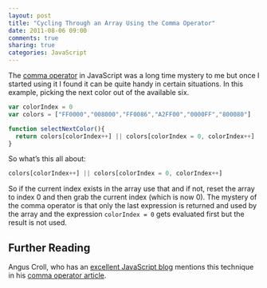 ```yaml
---
layout: post
title: "Cycling Through an Array Using the Comma Operator"
date: 2011-08-06 09:00
comments: true
sharing: true
categories: JavaScript
---
```


The [comma operator](http://en.wikipedia.org/wiki/Comma_operator) in JavaScript was a long time mystery to me but once I started using it I found it can be quite handy in certain situations. In this example, picking the next color out of the available six.

```js
var colorIndex = 0
var colors = ["FF0000","008000","FF0086","A2FF00","0000FF","800080"]

function selectNextColor(){
  return colors[colorIndex++] || colors[colorIndex = 0, colorIndex++]
}
```

So what’s this all about:

```js
colors[colorIndex++] || colors[colorIndex = 0, colorIndex++]
```

So if the current index exists in the array use that and if not, reset the array to index 0 and then grab the current index (which is now 0). The mystery of the comma operator is that only the last expression is returned and used by the array and the expression `colorIndex = 0` gets evaluated first but the result is not used.

## Further Reading

Angus Croll, who has an [excellent JavaScript blog](http://javascriptweblog.wordpress.com/) mentions this technique in his [comma operator article](http://javascriptweblog.wordpress.com/2011/04/04/the-javascript-comma-operator/).
